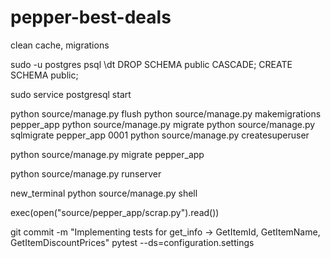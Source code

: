 # pepper-best-deals

clean cache, migrations

sudo -u postgres psql
\dt
DROP SCHEMA public CASCADE;
CREATE SCHEMA public;

sudo service postgresql start

python source/manage.py flush
python source/manage.py makemigrations pepper_app
python source/manage.py migrate
python source/manage.py sqlmigrate pepper_app 0001
python source/manage.py createsuperuser

python source/manage.py migrate pepper_app

python source/manage.py runserver

new_terminal
python source/manage.py shell

exec(open("source/pepper_app/scrap.py").read())




git commit -m "Implementing tests for get_info -> GetItemId, GetItemName, GetItemDiscountPrices"
pytest --ds=configuration.settings
